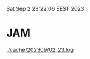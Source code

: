 Sat Sep  2 23:22:06 EEST 2023
# JAM
<a href='./cache/202309/02_23.log'>./cache/202309/02_23.log</a>

